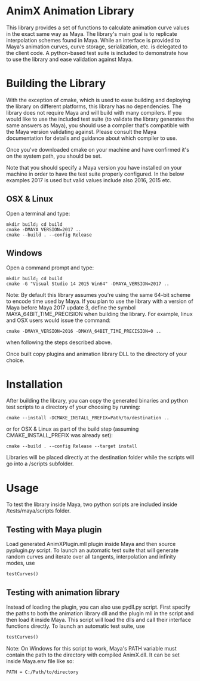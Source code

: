 # AnimX Animation Library

This library provides a set of functions to calculate animation curve values in the exact same way as Maya.
The library's main goal is to replicate interpolation schemes found in Maya. While an interface is provided to Maya's animation curves, curve storage, serialization, etc. is delegated to the client code. A python-based test suite is included to demonstrate how to use the library and ease validation against Maya.

# Building the Library

With the exception of cmake, which is used to ease building and deploying the library on different platforms, this library has no dependencies. The library does not require Maya and will build with many compilers. If you would like to use the included test suite (to validate the library generates the same answers as Maya), you should use a compiler that's compatible with the Maya version validating against. Please consult the Maya documentation for details and guidance about which compiler to use. 

Once you've downloaded cmake on your machine and have confirmed it's on the system path, you should be set. 

Note that you should specify a Maya version you have installed on your machine in order to have the test suite properly configured. In the below examples 2017 is used but valid values include also 2016, 2015 etc.

## OSX & Linux
Open a terminal and type:

```
mkdir build; cd build
cmake -DMAYA_VERSION=2017 ..
cmake --build . --config Release
```

## Windows
Open a command prompt and type:

```
mkdir build; cd build
cmake -G "Visual Studio 14 2015 Win64" -DMAYA_VERSION=2017 ..
```

Note: By default this library assumes you're using the same 64-bit scheme to encode time used by Maya. If you plan to use the library with a version of Maya before Maya 2017 update 3, define the symbol MAYA_64BIT_TIME_PRECISION when building the library. For example, linux and OSX users would issue the command:
```
cmake -DMAYA_VERSION=2016 -DMAYA_64BIT_TIME_PRECISION=0 ..
```
when following the steps described above.

Once built copy plugins and animation library DLL to the directory of your choice.

# Installation

After building the library, you can copy the generated binaries and python test scripts to a directory of your choosing by running:
```
cmake --install -DCMAKE_INSTALL_PREFIX=Path/to/destination ..
```
or for OSX & Linux as part of the build step (assuming CMAKE_INSTALL_PREFIX was already set):
```
cmake --build . --config Release --target install
```

Libraries will be placed directly at the destination folder while the scripts will go into a /scripts subfolder.

# Usage

To test the library inside Maya, two python scripts are included inside /tests/maya/scripts folder.

## Testing with Maya plugin

Load generated AnimXPlugin.mll plugin inside Maya and then source pyplugin.py script.
To launch an automatic test suite that will generate random curves and iterate over all tangents, interpolation and infinity modes, use

```python
testCurves()
```

## Testing with animation library

Instead of loading the plugin, you can also use pydll.py script. First specify the paths to both the animation library dll and the plugin mll in the script and then load it inside Maya. This script will load the dlls and call their interface functions directly.
To launch an automatic test suite, use

```python
testCurves()
```

Note: On Windows for this script to work, Maya's PATH variable must contain the path to the directory with compiled AnimX.dll. It can be set inside Maya.env file like so:
```
PATH = C:/Path/to/directory
```

